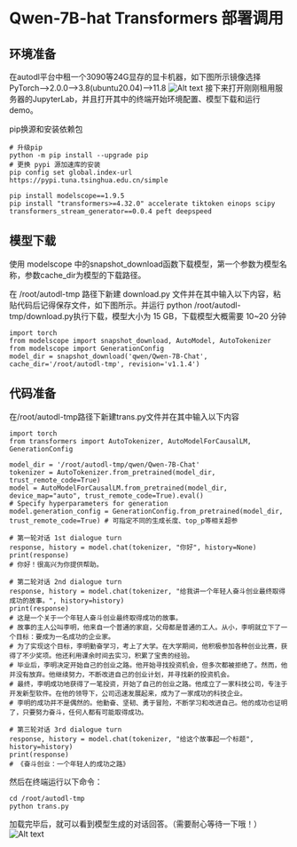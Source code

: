 # Qwen-7B-hat Transformers 部署调用
## 环境准备
在autodl平台中租一个3090等24G显存的显卡机器，如下图所示镜像选择PyTorch-->2.0.0-->3.8(ubuntu20.04)-->11.8
![Alt text](images/1.png)
接下来打开刚刚租用服务器的JupyterLab，并且打开其中的终端开始环境配置、模型下载和运行demo。

pip换源和安装依赖包
```
# 升级pip
python -m pip install --upgrade pip
# 更换 pypi 源加速库的安装
pip config set global.index-url https://pypi.tuna.tsinghua.edu.cn/simple

pip install modelscope==1.9.5
pip install "transformers>=4.32.0" accelerate tiktoken einops scipy transformers_stream_generator==0.0.4 peft deepspeed
```
## 模型下载
使用 modelscope 中的snapshot_download函数下载模型，第一个参数为模型名称，参数cache_dir为模型的下载路径。

在 /root/autodl-tmp 路径下新建 download.py 文件并在其中输入以下内容，粘贴代码后记得保存文件，如下图所示。并运行 python /root/autodl-tmp/download.py执行下载，模型大小为 15 GB，下载模型大概需要 10~20 分钟
```
import torch
from modelscope import snapshot_download, AutoModel, AutoTokenizer
from modelscope import GenerationConfig
model_dir = snapshot_download('qwen/Qwen-7B-Chat', cache_dir='/root/autodl-tmp', revision='v1.1.4')
```
## 代码准备
在/root/autodl-tmp路径下新建trans.py文件并在其中输入以下内容
```
import torch
from transformers import AutoTokenizer, AutoModelForCausalLM, GenerationConfig

model_dir = '/root/autodl-tmp/qwen/Qwen-7B-Chat'
tokenizer = AutoTokenizer.from_pretrained(model_dir, trust_remote_code=True)
model = AutoModelForCausalLM.from_pretrained(model_dir, device_map="auto", trust_remote_code=True).eval()
# Specify hyperparameters for generation
model.generation_config = GenerationConfig.from_pretrained(model_dir, trust_remote_code=True) # 可指定不同的生成长度、top_p等相关超参

# 第一轮对话 1st dialogue turn
response, history = model.chat(tokenizer, "你好", history=None)
print(response)
# 你好！很高兴为你提供帮助。

# 第二轮对话 2nd dialogue turn
response, history = model.chat(tokenizer, "给我讲一个年轻人奋斗创业最终取得成功的故事。", history=history)
print(response)
# 这是一个关于一个年轻人奋斗创业最终取得成功的故事。
# 故事的主人公叫李明，他来自一个普通的家庭，父母都是普通的工人。从小，李明就立下了一个目标：要成为一名成功的企业家。
# 为了实现这个目标，李明勤奋学习，考上了大学。在大学期间，他积极参加各种创业比赛，获得了不少奖项。他还利用课余时间去实习，积累了宝贵的经验。
# 毕业后，李明决定开始自己的创业之路。他开始寻找投资机会，但多次都被拒绝了。然而，他并没有放弃。他继续努力，不断改进自己的创业计划，并寻找新的投资机会。
# 最终，李明成功地获得了一笔投资，开始了自己的创业之路。他成立了一家科技公司，专注于开发新型软件。在他的领导下，公司迅速发展起来，成为了一家成功的科技企业。
# 李明的成功并不是偶然的。他勤奋、坚韧、勇于冒险，不断学习和改进自己。他的成功也证明了，只要努力奋斗，任何人都有可能取得成功。

# 第三轮对话 3rd dialogue turn
response, history = model.chat(tokenizer, "给这个故事起一个标题", history=history)
print(response)
# 《奋斗创业：一个年轻人的成功之路》
```
然后在终端运行以下命令：
```
cd /root/autodl-tmp
python trans.py
```
加载完毕后，就可以看到模型生成的对话回答。（需要耐心等待一下哦！）
![Alt text](images/2.png)
